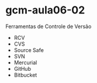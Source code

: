 # gcm-aula06-02

Ferramentas de Controle de Versão

- RCV
- CVS
- Source Safe
- SVN
- Mercurial
- GitHub
- Bitbucket
